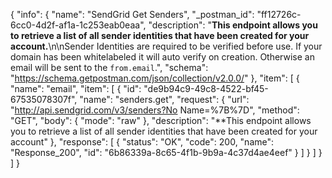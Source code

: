 {
  "info": {
    "name": "SendGrid Get Senders",
    "_postman_id": "ff12726c-6cc0-4d2f-af1a-1c253eab0eaa",
    "description": "**This endpoint allows you to retrieve a list of all sender identities that have been created for your account.**\n\nSender Identities are required to be verified before use. If your domain has been whitelabeled it will auto verify on creation. Otherwise an email will be sent to the `from.email`.",
    "schema": "https://schema.getpostman.com/json/collection/v2.0.0/"
  },
  "item": [
    {
      "name": "email",
      "item": [
        {
          "id": "de9b94c9-49c8-4522-bf45-67535078307f",
          "name": "senders.get",
          "request": {
            "url": "http://api.sendgrid.com/v3/senders?No Name=%7B%7D",
            "method": "GET",
            "body": {
              "mode": "raw"
            },
            "description": "**This endpoint allows you to retrieve a list of all sender identities that have been created for your account"
          },
          "response": [
            {
              "status": "OK",
              "code": 200,
              "name": "Response_200",
              "id": "6b86339a-8c65-4f1b-9b9a-4c37d4ae4eef"
            }
          ]
        }
      ]
    }
  ]
}